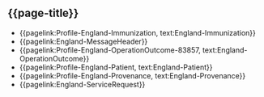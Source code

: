 ## {{page-title}}

- {{pagelink:Profile-England-Immunization, text:England-Immunization}} 
- {{pagelink:England-MessageHeader}} 
- {{pagelink:Profile-England-OperationOutcome-83857, text:England-OperationOutcome}}
- {{pagelink:Profile-England-Patient, text:England-Patient}} 
- {{pagelink:Profile-England-Provenance, text:England-Provenance}} 
- {{pagelink:England-ServiceRequest}} 



